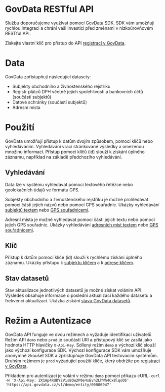# GovData RESTful API

Službu doporučujeme využívat pomocí [GovData SDK](sdk.md). SDK vám umožňují rychlou integraci a chrání vaši investici před změnami v nízkoúrovňovém RESTful API.

Získejte vlastní klíč pro přístup do API [registrací v GovData](http://www.govdata.cz/).

# Data

GovData zpřístupňují následující datasety:

* Subjekty obchodního a živnostenského rejstříku
* Registr plátců DPH včetně jejich spolehlivosti a bankovních účtů (součástí subjektů)
* Datové schránky (součástí subjektů)
* Adresní místa

# Použití

GovData umožňují přístup k datům dvojím způsobem, pomocí klíčů nebo vyhledáváním. Vyhledávání vrací stránkované výsledky a omezenou množinu informací. Přístup pomocí klíčů (id) slouží k získání úplného záznamu, například na základě předchozího vyhledávání.

## Vyhledávání

Data lze v systému vyhledávat pomocí textového řetězce nebo geolokačních údajů ve formátu GPS.

Subjekty obchodního a živnostenského rejstříku je možné prohledávat pomocí části jejich názvů nebo pomocí GPS souřadnic.
Ukázky vyhledávání [subjektů textem](https://gist.github.com/hackenbruder/8ab3b4f48e07c698019d983e9e3870f1) nebo [GPS souřadnicemi](https://gist.github.com/hackenbruder/2a13a4aaefc4d7c436ff1f3e4990f717).

Adresní místa je možné vyhledávat pomocí části jejich textu nebo pomocí jejich GPS souřadnic.
Ukázky vyhledávání [adresních míst textem](https://gist.github.com/hackenbruder/18d565a1c1a1d08b4a0cdb242ce607ca) nebo [GPS souřadnicemi](https://gist.github.com/hackenbruder/522c7236267fc5d1443eef6480599c15).

## Klíč

Přístup k datům pomocí klíče (id) slouží k rychlému získání úplného záznamu.
Ukázky přístupu k [subjektu klíčem](https://gist.github.com/hackenbruder/7e6590122e4bbe7f77a8) a k [adrese klíčem](https://gist.github.com/hackenbruder/34e7e4cd5509af9cbb8657e13305a45d).

## Stav datasetů

Stav aktualizace jednotlivých datasetů je možné získat voláním API. Výsledek obsahuje informace o poslední aktualizaci každého datasetu a frekvenci aktualizací.
Ukázka získání [stavu GovData datasetů](https://gist.github.com/hackenbruder/26e12acc1887d37d25be82a017df0247).

# Režim a Autentizace

GovData API funguje ve dvou režimech a vyžaduje identifikaci uživatelů. Režim API `demo` nebo `prod` je součástí URI a přístupový klíč se zasílá jako hodnota HTTP hlavičky `X-Api-Key`. Sdílený režim `demo` a výchozí klíč slouží jako výchozí konfigurace SDK. Výchozí konfigurace SDK vám umožňuje anonymně zkoušet SDK a zpřístupňuje GovData API testovacím systémům. Druhým režimem je `prod` vyžadující použití klíče, který obdržíte po [registraci v GovData](http://www.govdata.cz/).

Příkladem pro autentizaci je volání v režimu `demo` pomocí příkazu cURL:
`curl -H 'X-Api-Key: ZX1Ap4RUDY2VisBOu2P0e4sEvh2LhWh4Cx8lqoO6' 'https://api.govdata.cz/v1/demo/entity/00006947'`